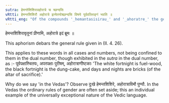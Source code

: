 ```yaml
---
sutra: हेमन्तेशिशिरावहोरात्रे च च्छन्दसि
vRtti: हेमन्तशिशिरौ अहोरात्रे इत्येतयोश्च्छन्दसि विषये पूर्ववल्लिङ्गं भवति ॥
vRtti_eng: "Of the compounds '_hemantasisirau_' and '_ahoratre_' the gender is like that of the first word; in the _Chhandas_, (vedas)."
---
```

हेमन्तशिशिरावृतूनां प्रीणामि, अहोरात्रे इदं ब्रूमः ॥

This aphorism debars the general rule given in (II. 4. 26).

This applies to these words in all cases and numbers, not being confined to them in the dual number, though exhibited in the _sutra_ in the dual number, as :- पूर्वपक्षाश्चितयः, अपरपक्षाः पुरीषम्, अहोरात्राणीष्टकाः 'The white fortnight is fuel-wood, the black fortnight is the dung-cake, and days and nights are bricks (of the altar of sacrifice).'

Why do we say 'in the Vedas'? Observe दुःखे हेमन्तशिशिरे, अहोरात्राविमौ पुण्यौ. In the Vedas the ordinary rules of gender are often set aside; this an individual example of the universally exceptional nature of the Vedic language.

